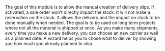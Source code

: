 The goal of this module is to allow the manual creation of delivery
slips. If activated, a sale order won't directly impact the stock. It
will not make a reservation on the stock. It allows the delivery and the
impact on stock to be done manually when needed. The goal is to be used
on long term projects where not all the material is shipped at once. As
you make many shipments, every time you make a new delivery, you can
choose an new carrier as well as a planned date. A wizard helps you to
chose what to deliver by showing you how much you already planned to
ship.
